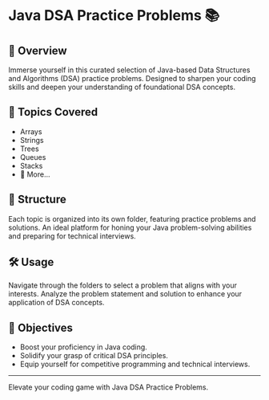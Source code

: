 # Java DSA Practice Problems 📚

## 📑 Overview

Immerse yourself in this curated selection of Java-based Data Structures and Algorithms (DSA) practice problems. Designed to sharpen your coding skills and deepen your understanding of foundational DSA concepts.

## 📝 Topics Covered

-  Arrays
-  Strings
-  Trees
-  Queues
-  Stacks
- 🚀 More...

## 📁 Structure

Each topic is organized into its own folder, featuring practice problems and solutions. An ideal platform for honing your Java problem-solving abilities and preparing for technical interviews.

## 🛠️ Usage

Navigate through the folders to select a problem that aligns with your interests. Analyze the problem statement and solution to enhance your application of DSA concepts.

## 🎯 Objectives

- Boost your proficiency in Java coding.
- Solidify your grasp of critical DSA principles.
- Equip yourself for competitive programming and technical interviews.

---

Elevate your coding game with Java DSA Practice Problems.
